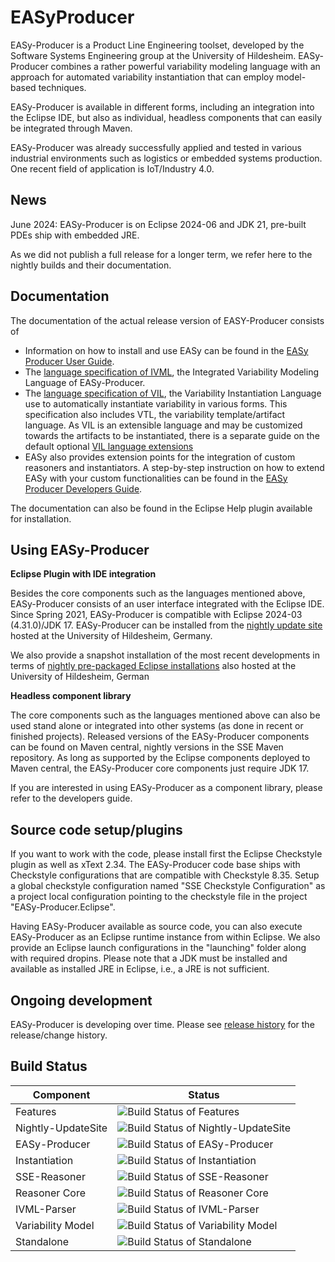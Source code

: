EASyProducer
============

EASy-Producer is a Product Line Engineering toolset, developed by the Software Systems Engineering group at the University of Hildesheim. EASy-Producer combines a rather powerful variability modeling language with an approach for automated variability instantiation that can employ model-based techniques. 

EASy-Producer is available in different forms, including an integration into the Eclipse IDE, but also as individual, headless components that can easily be integrated through Maven.

EASy-Producer was already successfully applied and tested in various industrial environments such as logistics or embedded systems production. One recent field of application is IoT/Industry 4.0.

News
-------------

June 2024: EASy-Producer is on Eclipse 2024-06 and JDK 21, pre-built PDEs ship with embedded JRE.

As we did not publish a full release for a longer term, we refer here to the nightly builds and their documentation.

Documentation
-------------

The documentation of the actual release version of EASY-Producer consists of

* Information on how to install and use EASy can be found in the [EASy Producer User Guide](https://github.com/SSEHUB/EASyProducer/tree/master/doc/web/docPreview/user_guide.pdf).
* The [language specification of IVML](https://github.com/SSEHUB/EASyProducer/blob/master/doc/web/docPreview/IVML%20Language%20Spec.pdf), the Integrated Variability Modeling Language of EASy-Producer.
* The [language specification of VIL](https://github.com/SSEHUB/EASyProducer/blob/master/doc/web/docPreview/VIL%20Extensions.pdf), the Variability Instantiation Language use to automatically instantiate variability in various forms. This specification also includes VTL, the variability template/artifact language. As VIL is an extensible language and may be customized towards the artifacts to be instantiated, there is a separate guide on the default optional [VIL language extensions](https://github.com/SSEHUB/EASyProducer/blob/master/doc/web/docPreview/VIL%20Extensions.pdf)
* EASy also provides extension points for the integration of custom reasoners and instantiators. A step-by-step instruction on how to extend EASy with your custom functionalities can be found in the [EASy Producer Developers Guide](https://github.com/SSEHUB/EASyProducer/blob/master/doc/web/docPreview/developers_guide.pdf).

The documentation can also be found in the Eclipse Help plugin available for installation.

Using EASy-Producer
-------------

**Eclipse Plugin with IDE integration**

Besides the core components such as the languages mentioned above, EASy-Producer consists of an user interface integrated with the Eclipse IDE. Since Spring 2021, EASy-Producer is compatible with Eclipse 2024-03 (4.31.0)/JDK 17. EASy-Producer can be installed from the [nightly update site](http://projects.sse.uni-hildesheim.de/eclipse/update-sites/easy_nightly/ "EASy-Producer nightly update site") hosted at the University of Hildesheim, Germany. 

We also provide a snapshot installation of the most recent developments in terms of [nightly pre-packaged Eclipse installations](http://projects.sse.uni-hildesheim.de/eclipse/easy-nightly "EASy-Producer nightly pre-packaged installations") also hosted at the University of Hildesheim, German

**Headless component library**

The core components such as the languages mentioned above can also be used stand alone or integrated into other systems (as done in recent or finished projects). Released versions of the EASy-Producer components can be found on Maven central, nightly versions in the SSE Maven repository. As long as supported by the Eclipse components deployed to Maven central, the EASy-Producer core components just require JDK 17.

If you are interested in using EASy-Producer as a component library, please refer to the developers guide.

Source code setup/plugins
-------------------------

If you want to work with the code, please install first the Eclipse Checkstyle plugin as well as xText 2.34. The EASy-Producer code base ships with Checkstyle configurations that are compatible with Checkstyle 8.35. Setup a global checkstyle configuration named "SSE Checkstyle Configuration" as a project local configuration pointing to the checkstyle file in the project "EASy-Producer.Eclipse". 

Having EASy-Producer available as source code, you can also execute EASy-Producer as an Eclipse runtime instance from within Eclipse. We also provide an Eclipse launch configurations in the "launching" folder along with required dropins. Please note that a JDK must be installed and available as installed JRE in Eclipse, i.e., a JRE is not sufficient. 

Ongoing development
-------------------

EASy-Producer is developing over time. Please see [release history](http://htmlpreview.github.io/?https://github.com/SSEHUB/EASyProducer/blob/master/doc/changelog.html "release history") for the release/change history.

Build Status
------------------
| Component | Status |
|---|---|
| Features | ![Build Status of Features](http://jenkins-2.sse.uni-hildesheim.de/buildStatus/icon?job=EASy_Features) |
| Nightly-UpdateSite | ![Build Status of Nightly-UpdateSite](http://jenkins-2.sse.uni-hildesheim.de/buildStatus/icon?job=EASy_NightlyUpdateSite) |
| EASy-Producer | ![Build Status of EASy-Producer](http://jenkins-2.sse.uni-hildesheim.de/buildStatus/icon?job=EASy_EASy-Producer) |
| Instantiation | ![Build Status of Instantiation](http://jenkins-2.sse.uni-hildesheim.de/buildStatus/icon?job=EASy_Instantiation) |
| SSE-Reasoner | ![Build Status of SSE-Reasoner](http://jenkins-2.sse.uni-hildesheim.de/buildStatus/icon?job=EASy_SSEreasoner) |
| Reasoner Core | ![Build Status of Reasoner Core](http://jenkins-2.sse.uni-hildesheim.de/buildStatus/icon?job=EASy_ReasonerCore) |
| IVML-Parser | ![Build Status of IVML-Parser](http://jenkins-2.sse.uni-hildesheim.de/buildStatus/icon?job=EASy_IVML) |
| Variability Model | ![Build Status of Variability Model](http://jenkins-2.sse.uni-hildesheim.de/buildStatus/icon?job=EASy_VarModel) |
| Standalone | ![Build Status of Standalone](http://jenkins-2.sse.uni-hildesheim.de/buildStatus/icon?job=EASy_Standalone) |
